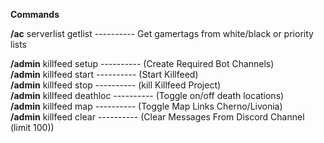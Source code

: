 

**Commands**  
  
**/ac** serverlist getlist ---------- Get gamertags from white/black or priority lists          

**/admin** killfeed setup ---------- (Create Required Bot Channels)  
**/admin** killfeed start ---------- (Start Killfeed)  
**/admin** killfeed stop ---------- (kill Killfeed Project)  
**/admin** killfeed deathloc ---------- (Toggle on/off death locations)  
**/admin** killfeed map ---------- (Toggle Map Links Cherno/Livonia)  
**/admin** killfeed clear ---------- (Clear Messages From Discord Channel (limit 100))  
